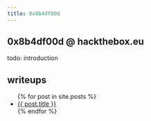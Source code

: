 ```yaml
---
title: 0x8b4df00d
---
```


## 0x8b4df00d @ hackthebox.eu

todo: introduction

## writeups

<ul>
	{% for post in site.posts %}
		<li>
			<a href="{{ post.url }}">{{ post.title }}</a>
		</li>
	{% endfor %}
</ul>


